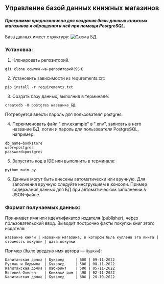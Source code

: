 ## Управление базой данных книжных магазинов

#### ***Программа предназначена для создания базы данных книжных магазинов и обращения к ней при помощи PostgreSQL.***

База данных имеет структуру:
![Схема БД](https://github.com/netology-code/py-homeworks-db/blob/SQLPY-76/06-orm/readme/book_publishers_scheme.png?raw=true)

### Установка:
1. Клонировать репозиторий.
```
git clone ссылка-на-репозиторий(SSH)
```
2. Установить зависимости из requrements.txt: 
```
pip install -r requirements.txt
```
3. Создать базу данных, выполнив в терминале:
```
createdb -U postgres название_БД
```
Потребуется ввести пароль для пользователя postgres.

4. Переименовать файл ".env.example" в ".env", записать в него название БД, логин и пароль для пользователя PostgreSQL, например: 
```
db_name=bookstore
user=postgres
password=postgres
```
5. Запустить код в IDE или выполнить в терминале:
```
python main.py
```
6. Данные могут быть внесены автоматически или вручную.
Для заполнения вручную следуйте инструкциям в консоли.
Пример содержания данных для БД при автоматическом заполнении в JSON-файле.

### Формат получаемых данных:

Принимает имя или идентификатор издателя (publisher), через пользовательский ввод. Выводит построчно факты покупки книг этого издателя:

```
название книги | название магазина, в котором была куплена эта книга | стоимость покупки | дата покупки
```

Пример (было введено имя автора — `Пушкин`):

```
Капитанская дочка | Буквоед     | 600 | 09-11-2022
Руслан и Людмила  | Буквоед     | 500 | 08-11-2022
Капитанская дочка | Лабиринт    | 580 | 05-11-2022
Евгений Онегин    | Книжный дом | 490 | 02-11-2022
Капитанская дочка | Буквоед     | 600 | 26-10-2022
```
